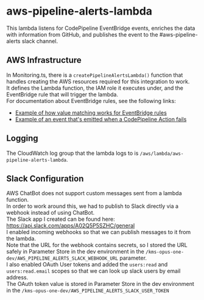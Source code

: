 # aws-pipeline-alerts-lambda

This lambda listens for CodePipeline EventBridge events, enriches the data with information from GitHub, and publishes the event to the #aws-pipeline-alerts slack channel.

## AWS Infrastructure

In Monitoring.ts, there is a `createPipelineAlertsLambda()` function that handles creating the AWS resources required for this integration to work.  
It defines the Lambda function, the IAM role it executes under, and the EventBridge rule that will trigger the lambda.  
For documentation about EventBridge rules, see the following links:

- [Example of how value matching works for EventBridge rules](https://docs.aws.amazon.com/eventbridge/latest/userguide/eb-event-patterns.html#eb-filtering-data-types)
- [Example of an event that's emitted when a CodePipeline Action fails](https://docs.aws.amazon.com/codepipeline/latest/userguide/detect-state-changes-cloudwatch-events.html#detect-state-events-action-failed)

## Logging

The CloudWatch log group that the lambda logs to is `/aws/lambda/aws-pipeline-alerts-lambda`.

## Slack Configuration

AWS ChatBot does not support custom messages sent from a lambda function.  
In order to work around this, we had to publish to Slack directly via a webhook instead of using ChatBot.  
The Slack app I created can be found here: https://api.slack.com/apps/A02Q5P5SZHC/general  
I enabled incoming webhooks so that we can publish messages to it from the lambda.  
Note that the URL for the webhook contains secrets, so I stored the URL safely in Parameter Store in the dev environment in the `/kms-opus-one-dev/AWS_PIPELINE_ALERTS_SLACK_WEBHOOK_URL` parameter.  
I also enabled OAuth User tokens and added the `users:read` and `users:read.email` scopes so that we can look up slack users by email address.  
The OAuth token value is stored in Parameter Store in the dev environment in the `/kms-opus-one-dev/AWS_PIPELINE_ALERTS_SLACK_USER_TOKEN`
